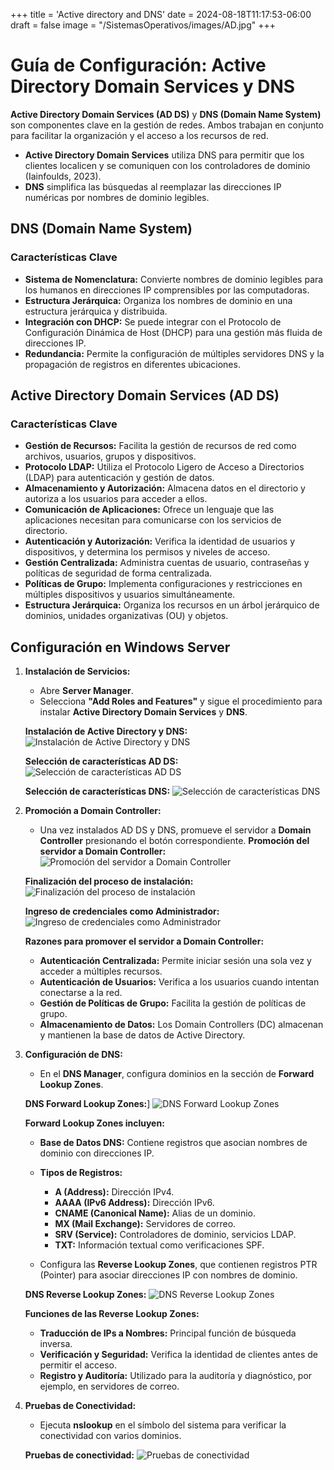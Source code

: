 +++
title = 'Active directory and DNS'
date = 2024-08-18T11:17:53-06:00
draft = false
image = "/SistemasOperativos/images/AD.jpg"
+++

# Guía de Configuración: Active Directory Domain Services y DNS


**Active Directory Domain Services (AD DS)** y **DNS (Domain Name System)** son componentes clave en la gestión de redes. Ambos trabajan en conjunto para facilitar la organización y el acceso a los recursos de red.

- **Active Directory Domain Services** utiliza DNS para permitir que los clientes localicen y se comuniquen con los controladores de dominio (Iainfoulds, 2023).
- **DNS** simplifica las búsquedas al reemplazar las direcciones IP numéricas por nombres de dominio legibles.

## DNS (Domain Name System)

### Características Clave

- **Sistema de Nomenclatura:** Convierte nombres de dominio legibles para los humanos en direcciones IP comprensibles por las computadoras.
- **Estructura Jerárquica:** Organiza los nombres de dominio en una estructura jerárquica y distribuida.
- **Integración con DHCP:** Se puede integrar con el Protocolo de Configuración Dinámica de Host (DHCP) para una gestión más fluida de direcciones IP.
- **Redundancia:** Permite la configuración de múltiples servidores DNS y la propagación de registros en diferentes ubicaciones.

## Active Directory Domain Services (AD DS)

### Características Clave

- **Gestión de Recursos:** Facilita la gestión de recursos de red como archivos, usuarios, grupos y dispositivos.
- **Protocolo LDAP:** Utiliza el Protocolo Ligero de Acceso a Directorios (LDAP) para autenticación y gestión de datos.
- **Almacenamiento y Autorización:** Almacena datos en el directorio y autoriza a los usuarios para acceder a ellos.
- **Comunicación de Aplicaciones:** Ofrece un lenguaje que las aplicaciones necesitan para comunicarse con los servicios de directorio.
- **Autenticación y Autorización:** Verifica la identidad de usuarios y dispositivos, y determina los permisos y niveles de acceso.
- **Gestión Centralizada:** Administra cuentas de usuario, contraseñas y políticas de seguridad de forma centralizada.
- **Políticas de Grupo:** Implementa configuraciones y restricciones en múltiples dispositivos y usuarios simultáneamente.
- **Estructura Jerárquica:** Organiza los recursos en un árbol jerárquico de dominios, unidades organizativas (OU) y objetos.

## Configuración en Windows Server

1. **Instalación de Servicios:**
   - Abre **Server Manager**.
   - Selecciona **"Add Roles and Features"** y sigue el procedimiento para instalar **Active Directory Domain Services** y **DNS**.

    **Instalación de Active Directory y DNS:**
   ![Instalación de Active Directory y DNS](/SistemasOperativos/images/AD1.png)

    **Selección de características AD DS:**
   ![Selección de características AD DS](/SistemasOperativos/images/AD2.png)

    **Selección de características DNS:**
   ![Selección de características DNS](/SistemasOperativos/images/AD3.png)

2. **Promoción a Domain Controller:**
   - Una vez instalados AD DS y DNS, promueve el servidor a **Domain Controller** presionando el botón correspondiente.
    **Promoción del servidor a Domain Controller:**
   ![Promoción del servidor a Domain Controller](/SistemasOperativos/images/AD4.png)

    **Finalización del proceso de instalación:**
   ![Finalización del proceso de instalación](/SistemasOperativos/images/AD5.png)
    
    **Ingreso de credenciales como Administrador:**
   ![Ingreso de credenciales como Administrador](/SistemasOperativos/images/AD6.png)

   **Razones para promover el servidor a Domain Controller:**
   - **Autenticación Centralizada:** Permite iniciar sesión una sola vez y acceder a múltiples recursos.
   - **Autenticación de Usuarios:** Verifica a los usuarios cuando intentan conectarse a la red.
   - **Gestión de Políticas de Grupo:** Facilita la gestión de políticas de grupo.
   - **Almacenamiento de Datos:** Los Domain Controllers (DC) almacenan y mantienen la base de datos de Active Directory.

3. **Configuración de DNS:**
   - En el **DNS Manager**, configura dominios en la sección de **Forward Lookup Zones**.

    **DNS Forward Lookup Zones:**]
   ![DNS Forward Lookup Zones](/SistemasOperativos/images/AD7.png)

   **Forward Lookup Zones incluyen:**
   - **Base de Datos DNS:** Contiene registros que asocian nombres de dominio con direcciones IP.
   - **Tipos de Registros:**
     - **A (Address):** Dirección IPv4.
     - **AAAA (IPv6 Address):** Dirección IPv6.
     - **CNAME (Canonical Name):** Alias de un dominio.
     - **MX (Mail Exchange):** Servidores de correo.
     - **SRV (Service):** Controladores de dominio, servicios LDAP.
     - **TXT:** Información textual como verificaciones SPF.

   - Configura las **Reverse Lookup Zones**, que contienen registros PTR (Pointer) para asociar direcciones IP con nombres de dominio.

    **DNS Reverse Lookup Zones:**
   ![DNS Reverse Lookup Zones](/SistemasOperativos/images/AD8.png)

   **Funciones de las Reverse Lookup Zones:**
   - **Traducción de IPs a Nombres:** Principal función de búsqueda inversa.
   - **Verificación y Seguridad:** Verifica la identidad de clientes antes de permitir el acceso.
   - **Registro y Auditoría:** Utilizado para la auditoría y diagnóstico, por ejemplo, en servidores de correo.

4. **Pruebas de Conectividad:**
   - Ejecuta **nslookup** en el símbolo del sistema para verificar la conectividad con varios dominios.

    **Pruebas de conectividad:**
   ![Pruebas de conectividad](/SistemasOperativos/images/AD9.png)


